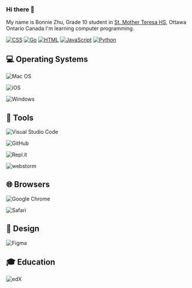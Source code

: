 ### Hi there 👋

<p> My name is Bonnie Zhu, Grade 10 student in <a href="http://mths.ca">St. Mother Teresa HS</a>, Ottawa Ontario Canada
I'm learning computer programming.
 <P>
<p>
  <a href="https://github.com/search?q=user%3ABonnie-Zhu+language%3Acss"><img alt="CSS" src="https://img.shields.io/badge/CSS-1572B6.svg?logo=css3&logoColor=white"></a>
  <a href="https://github.com/search?q=user%3ABonnie-Zhu+language%3Ago"><img alt="Go" src="https://img.shields.io/badge/go-%2300ADD8?logo=go&logoColor=white"></a>
  <a href="https://github.com/search?q=user%3ABonnie-Zhu+language%3Ahtml"><img alt="HTML" src="https://img.shields.io/badge/HTML-E34F26.svg?logo=html5&logoColor=white"></a>
  <a href="https://github.com/search?q=user%3ABonnie-Zhu+language%3Ajavascript"><img alt="JavaScript" src="https://img.shields.io/badge/JavaScript-F7DF1E.svg?logo=javascript&logoColor=black"></a>
  <a href="https://github.com/search?q=user%3ABonnie-Zhu+language%3Apython"><img alt="Python" src="https://img.shields.io/badge/Python-14354C.svg?logo=python&logoColor=white"></a>
  <p>

  <h2>💻 Operating Systems</h2>
<p>
  <img src="https://img.shields.io/badge/mac%20os-000000?logo=macos&logoColor=white" alt="Mac OS">
  
  ![iOS](https://img.shields.io/badge/iOS-000000?style=for-the-badge&logo=ios&logoColor=white)

  ![Windows](https://img.shields.io/badge/Windows-0078D6?style=for-the-badge&logo=windows&logoColor=white)
  
  ## 🔧 Tools

  ![Visual Studio Code](https://img.shields.io/badge/Visual%20Studio%20Code-0078d7.svg?style=for-the-badge&logo=visual-studio-code&logoColor=white)

  ![GitHub](https://img.shields.io/badge/github-%23121011.svg?style=for-the-badge&logo=github&logoColor=white)

  ![Repl.it](https://img.shields.io/badge/Repl.it-%230D101E.svg?style=for-the-badge&logo=replit&logoColor=white)

  ![webstorm](https://img.shields.io/badge/github-%23121011.svg?style=for-the-badge&logo=github&logoColor=white)

  ## 🌐 Browsers

  ![Google Chrome](https://img.shields.io/badge/Google%20Chrome-4285F4?style=for-the-badge&logo=GoogleChrome&logoColor=white)

  ![Safari](https://img.shields.io/badge/Safari-000000?style=for-the-badge&logo=Safari&logoColor=white)

 ## 🎨 Design

 ![Figma](https://img.shields.io/badge/figma-%23F24E1E.svg?style=for-the-badge&logo=figma&logoColor=white)
  
## 🎓 Education

![edX](https://img.shields.io/badge/edX-%2302262B.svg?style=for-the-badge&logo=edX&logoColor=white)
